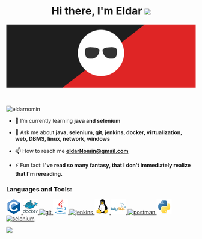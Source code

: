 
<h1 align="center">Hi there, I'm Eldar <a target="_blank" rel="noopener noreferrer nofollow" href="https://camo.githubusercontent.com/e8e7b06ecf583bc040eb60e44eb5b8e0ecc5421320a92929ce21522dbc34c891/68747470733a2f2f6d656469612e67697068792e636f6d2f6d656469612f6876524a434c467a6361737252346961377a2f67697068792e676966"><img width="30" src="https://camo.githubusercontent.com/e8e7b06ecf583bc040eb60e44eb5b8e0ecc5421320a92929ce21522dbc34c891/68747470733a2f2f6d656469612e67697068792e636f6d2f6d656469612f6876524a434c467a6361737252346961377a2f67697068792e676966" style="max-width: 100%;"></a> </h1>
<img src="https://raw.githubusercontent.com/eldarnomin/eldarnomin/master/assets/bear.svg" alt="Social banner for eldarnomin" style="max-width: 100%;">
<p dir="auto"><a href="https://github.com/EldarNomin" rel="nofollow">
<a href="https://t.me/eldarnomin" rel="nofollow"><img src="https://camo.githubusercontent.com/83cabfb75a75d7f14bcdfd42fe97285a5094293858480b949346910157e149b4/68747470733a2f2f696d672e736869656c64732e696f2f62616467652f2d54656c656772616d2d4646463f266c6f676f3d54656c656772616d" alt="" data-canonical-src="https://img.shields.io/badge/-Telegram-FFF?&amp;logo=Telegram" style="max-width: 200%;"></a>
</p>

<p align="left"> <img src="https://komarev.com/ghpvc/?username=eldarnomin&label=Profile%20views&color=0e75b6&style=flat" alt="eldarnomin" /> </p>

- 🌱 I’m currently learning **java and selenium**

- 💬 Ask me about **java, selenium, git, jenkins, docker, virtualization, web, DBMS, linux, network, windows**

- 📫 How to reach me **eldarNomin@gmail.com**

- ⚡ Fun fact: **I've read so many fantasy, that I don't immediately realize that I'm rereading.**

<p align="left">
</p>

<h3 align="left">Languages and Tools:</h3>
<p align="left"> <a href="https://www.cprogramming.com/" target="_blank" rel="noreferrer"> <img src="https://raw.githubusercontent.com/devicons/devicon/master/icons/c/c-original.svg" alt="c" width="40" height="40"/> </a> <a href="https://www.docker.com/" target="_blank" rel="noreferrer"> <img src="https://raw.githubusercontent.com/devicons/devicon/master/icons/docker/docker-original-wordmark.svg" alt="docker" width="40" height="40"/> </a> <a href="https://git-scm.com/" target="_blank" rel="noreferrer"> <img src="https://www.vectorlogo.zone/logos/git-scm/git-scm-icon.svg" alt="git" width="40" height="40"/> </a> <a href="https://www.java.com" target="_blank" rel="noreferrer"> <img src="https://raw.githubusercontent.com/devicons/devicon/master/icons/java/java-original.svg" alt="java" width="40" height="40"/> </a> <a href="https://www.jenkins.io" target="_blank" rel="noreferrer"> <img src="https://www.vectorlogo.zone/logos/jenkins/jenkins-icon.svg" alt="jenkins" width="40" height="40"/> </a> <a href="https://www.linux.org/" target="_blank" rel="noreferrer"> <img src="https://raw.githubusercontent.com/devicons/devicon/master/icons/linux/linux-original.svg" alt="linux" width="40" height="40"/> </a> <a href="https://www.mysql.com/" target="_blank" rel="noreferrer"> <img src="https://raw.githubusercontent.com/devicons/devicon/master/icons/mysql/mysql-original-wordmark.svg" alt="mysql" width="40" height="40"/> </a> <a href="https://postman.com" target="_blank" rel="noreferrer"> <img src="https://www.vectorlogo.zone/logos/getpostman/getpostman-icon.svg" alt="postman" width="40" height="40"/> </a> <a href="https://www.python.org" target="_blank" rel="noreferrer"> <img src="https://raw.githubusercontent.com/devicons/devicon/master/icons/python/python-original.svg" alt="python" width="40" height="40"/> </a> <a href="https://www.selenium.dev" target="_blank" rel="noreferrer"> <img src="https://raw.githubusercontent.com/detain/svg-logos/780f25886640cef088af994181646db2f6b1a3f8/svg/selenium-logo.svg" alt="selenium" width="40" height="40"/> </a> </p>

<a href="https://github.com/EldarNomin" rel="nofollow">
  <img height="137px" 
       src="https://github-readme-stats.vercel.app/api/top-langs/?username=eldarnomin&amp;hide=html&amp;hide_title=true&amp;hide_border=true&amp;layout=compact&amp;langs_count=6&amp;text_color=C8C2C2&amp;icon_color=055806&amp;bg_color=0,0A0001,1C0003,1C0003,230004,2A0005,420108,66020C&amp;theme=graywhite" style="max-width: 100%;">
</a>
